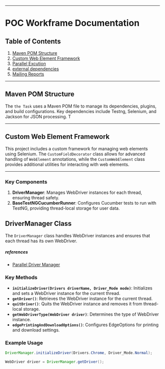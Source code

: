 

---

# POC Workframe Documentation

## Table of Contents

1. [Maven POM Structure](#maven-pom-structure)
2. [Custom Web Element Framework](#custom-web-element-framework)
3. [Parallel Excution](#Parallel-Excution)
4. [external dependencies](#External-Depencencies)
5. [Mailing Reports](#E-mailing-Reports)

---

## Maven POM Structure

The `the Task` uses a Maven POM file to manage its dependencies, plugins, and build configurations. Key
dependencies include Testng, Selenium, and Jackson for JSON processing. T

---

## Custom Web Element Framework

This project includes a custom framework for managing web elements using Selenium. The `CustomFieldDecorator` class
allows for advanced handling of `WebElement` annotations, while the `CustomWebElement` class provides additional
utilities for interacting with web elements.



---


### Key Components

1. **DriverManager**: Manages WebDriver instances for each thread, ensuring thread safety.
2. **BaseTestNGCucumberRunner**: Configures Cucumber tests to run with TestNG, providing thread-local storage for user
   data.

## DriverManager Class

The `DriverManager` class handles WebDriver instances and ensures that each thread has its own WebDriver.

##### references

- [Parallel Driver Manager](documentations/driverManager.md)

### Key Methods

- **`initializeDriver(Drivers driverName, Driver_Mode mode)`**: Initializes and sets a WebDriver instance for the
  current thread.
- **`getDriver()`**: Retrieves the WebDriver instance for the current thread.
- **`quitDriver()`**: Quits the WebDriver instance and removes it from thread-local storage.
- **`getWebDriverType(WebDriver driver)`**: Determines the type of WebDriver instance.
- **`edgePrintingAndDownloadOptions()`**: Configures EdgeOptions for printing and download settings.

### Example Usage

```java
DriverManager.initializeDriver(Drivers.Chrome, Driver_Mode.Normal);

WebDriver driver = DriverManager.getDriver();
```


